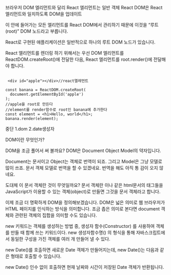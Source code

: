 브라우저 DOM 엘리먼트와 달리 React 엘리먼트는 일반 객체
 React DOM은 React 엘리먼트와 일치하도록 DOM을 업데이트
 
 <div id="root"></div>
이 안에 들어가는 모든 엘리먼트를 React DOM에서 관리하기 때문에 이것을 “루트(root)” DOM 노드라고 부릅니다.

React로 구현된 애플리케이션은 일반적으로 하나의 루트 DOM 노드가 있습니다. 

React 엘리먼트를 렌더링 하기 위해서는 우선 DOM 엘리먼트를 ReactDOM.createRoot()에 전달한 다음, React 엘리먼트를 root.render()에 전달해야 합니다.

```

 <div id="apple"></div>//react엘레먼트
 
const banana = ReactDOM.createRoot(
  document.getElementById('apple')
);
//apple을 root로 만든다
//element를 render함수로 root인 banana에 추가한다
const element = <h1>Hello, world</h1>;
banana.render(element);

```

중단
1.dom
2.date생성자

DOM이란 무엇인가?

DOM을 조금 풀어서 써 볼까요? DOM은 Document Object Model의 약자입니다. 

Document는 문서이고 Object는 객체로 번역이 되죠. 
그리고 Model은 그냥 모델로 많이 쓰죠. 문서 객체 모델로 번역을 할 수 있겠네요. 
번역을 해도 아직 통 감이 오지 않네요. 



도대체 이 문서 객체란 것이 무엇일까요? 
문서 객체란 <html>이나 <body> 같은 html문서의 태그들을 JavaScript가 이용할 수 있는 객체(object)로 만들면 그것을 문서 객체라고 합니다. 
  
이제 조금 더 명확하게 DOM을 정의해보겠습니다. DOM은 넓은 의미로 웹 브라우저가 HTML 페이지를 인식하는 방식을 의미합니다. 
  조금 좁은 의미로 본다면 document 객체와 관련된 객체의 집합을 의미할 수도 있습니다.   
  
  new 키워드는 객체를 생성하는 방법 중, 생성자 함수(Constructor) 를 사용하여 객체를 만들 때 함께 쓰는 키워드이다.
new 생성자함수명() 의 형식을 통해 자바스크립트에서 동일한 구성을 가진 객체를 여러 개 만들어 낼 수 있다.
  
  new Date()를 호출하면 새로운 Date 객체가 만들어지는데, new Date()는 다음과 같은 형태로 호출할 수 있습니다.

new Date()
인수 없이 호출하면 현재 날짜와 시간이 저장된 Date 객체가 반환됩니다.
  
  
  
